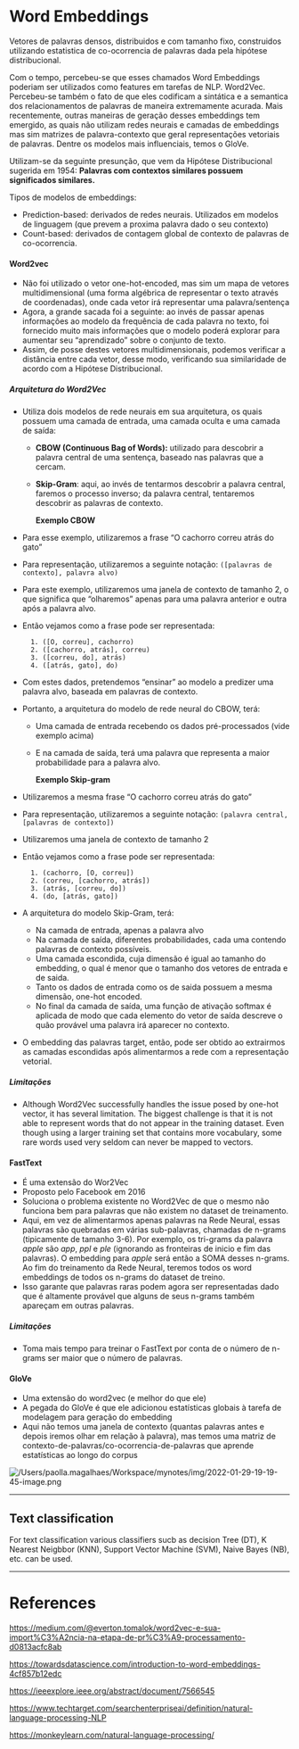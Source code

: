 # Word Embeddings

Vetores de palavras densos, distribuidos e com tamanho fixo, construidos utilizando 
estatistica de co-ocorrencia de palavras dada pela hipótese distribucional.

Com o tempo, percebeu-se que esses chamados Word Embeddings poderiam ser 
utilizados como features em tarefas de NLP. 
Word2Vec. Percebeu-se também o fato de que eles codificam a sintática e a 
semantica dos relacionamentos de palavras de maneira extremamente acurada. 
Mais recentemente, outras maneiras de geração desses embeddings tem emergido, 
as quais não utilizam redes neurais e camadas de embeddings mas sim matrizes de 
palavra-contexto que geral representações vetoriais de palavras. Dentre os modelos 
mais influenciais, temos o GloVe.

Utilizam-se da seguinte presunção, que vem da Hipótese Distribucional sugerida em 
1954: **Palavras com contextos similares possuem significados similares.**

Tipos de modelos de embeddings:

- Prediction-based: derivados de redes neurais. Utilizados em modelos de 
linguagem (que prevem a proxima palavra dado o seu contexto)
- Count-based: derivados de contagem global de contexto de palavras de 
co-ocorrencia.

#### Word2vec

- Não foi utilizado o vetor one-hot-encoded, mas sim um mapa de vetores multidimensional (uma forma algébrica de representar o texto através de coordenadas), onde cada vetor irá representar uma palavra/sentença
- Agora, a grande sacada foi a seguinte: ao invés de passar apenas informações ao modelo da frequência de cada palavra no texto, foi fornecido muito mais informações que o modelo poderá explorar para aumentar seu “aprendizado” sobre o conjunto de texto.
- Assim, de posse destes vetores multidimensionais, podemos verificar a distância entre cada vetor, desse modo, verificando sua similaridade de acordo com a Hipótese Distribucional.

##### Arquitetura do Word2Vec

- Utiliza dois modelos de rede neurais em sua arquitetura, os quais possuem uma camada de entrada, uma camada oculta e uma camada de saída:
    - **CBOW (Continuous Bag of Words):** utilizado para descobrir a palavra central de uma sentença, baseado nas palavras que a cercam.
    - **Skip-Gram**: aqui, ao invés de tentarmos descobrir a palavra central, faremos o processo inverso; da palavra central, tentaremos descobrir as palavras de contexto.
        
        **Exemplo CBOW**
        
- Para esse exemplo, utilizaremos a frase “O cachorro correu atrás do gato”
- Para representação, utilizaremos a seguinte notação: `([palavras de contexto], palavra alvo)`
- Para este exemplo, utilizaremos uma janela de contexto de tamanho 2, o que significa que “olharemos” apenas para uma palavra anterior e outra após a palavra alvo.
- Então vejamos como a frase pode ser representada:
    
    ```
      1. ([O, correu], cachorro)
      2. ([cachorro, atrás], correu)
      3. ([correu, do], atrás)
      4. ([atrás, gato], do)
    ```
    
- Com estes dados, pretendemos “ensinar” ao modelo a predizer uma palavra alvo, baseada em palavras de contexto.
- Portanto, a arquitetura do modelo de rede neural do CBOW, terá:
    - Uma camada de entrada recebendo os dados pré-processados (vide exemplo acima)
    - E na camada de saída, terá uma palavra que representa a maior probabilidade para a palavra alvo.
        
        **Exemplo Skip-gram**
        
- Utilizaremos a mesma frase “O cachorro correu atrás do gato”
- Para representação, utilizaremos a seguinte notação: `(palavra central, [palavras de contexto])`
- Utilizaremos uma janela de contexto de tamanho 2
- Então vejamos como a frase pode ser representada:
    
    ```
      1. (cachorro, [O, correu])
      2. (correu, [cachorro, atrás])
      3. (atrás, [correu, do])
      4. (do, [atrás, gato])
    ```
    
- A arquitetura do modelo Skip-Gram, terá:
    - Na camada de entrada, apenas a palavra alvo
    - Na camada de saída, diferentes probabilidades, cada uma contendo palavras de contexto possíveis.
    - Uma camada escondida, cuja dimensão é igual ao tamanho do embedding, o qual é menor que o tamanho dos vetores de entrada e de saida.
    - Tanto os dados de entrada como os de saida possuem a mesma dimensão, one-hot encoded.
    - No final da camada de saída, uma função de ativação softmax é aplicada de modo que cada elemento do vetor de saída descreve o quão provável uma palavra irá aparecer no contexto.
- O embedding das palavras target, então, pode ser obtido ao extrairmos as camadas escondidas após alimentarmos a rede com a representação vetorial.

##### Limitações

- Although Word2Vec successfully handles the issue posed by one-hot vector, it has several limitation. The biggest challenge is that it is not able to represent words that do not appear in the training dataset. Even though using a larger training set that contains more vocabulary, some rare words used very seldom can never be mapped to vectors.

#### FastText

- É uma extensão do Wor2Vec
- Proposto pelo Facebook em 2016
- Soluciona o problema existente no Word2Vec de que o mesmo não funciona bem para palavras que não existem no dataset de treinamento.
- Aqui, em vez de alimentarmos apenas palavras na Rede Neural, essas palavras são quebradas em várias sub-palavras, chamadas de n-grams (tipicamente de tamanho 3-6). Por exemplo, os tri-grams da palavra *apple* são *app*, *ppl* e *ple* (ignorando as fronteiras de inicio e fim das palavras). O embedding para *apple* será então a SOMA desses n-grams. Ao fim do treinamento da Rede Neural, teremos todos os word embeddings de todos os n-grams do dataset de treino.
- Isso garante que palavras raras podem agora ser representadas dado que é altamente provável que alguns de seus n-grams também apareçam em outras palavras.

##### Limitações

- Toma mais tempo para treinar o FastText por conta de o número de n-grams ser maior que o número de palavras.

#### GloVe

- Uma extensão do word2vec (e melhor do que ele)
- A pegada do GloVe é que ele adicionou estatísticas globais à tarefa de modelagem para geração do embedding
- Aqui não temos uma janela de contexto (quantas palavras antes e depois iremos olhar em relação à palavra), mas temos uma matriz de contexto-de-palavras/co-ocorrencia-de-palavras que aprende estatísticas ao longo do corpus

![/Users/paolla.magalhaes/Workspace/mynotes/img/2022-01-29-19-19-45-image.png](/Users/paolla.magalhaes/Workspace/mynotes/img/2022-01-29-19-19-45-image.png)



<!-- 
### Neural Network Language Models

Esses dois campos independentes foram unidos em **Neural Network Language Models** (NNLMs), dendo desenvolvidos primeiro modelos de linguagem em larga escala, baseado em redes neurais.

**Feature chave**: O modo como vetores de palavras crus são primeiros projetados em uma camada embedding antes de serem utilizadas para alimentar outras camadas da rede.

*Isso foi feito para amenizar o efeito da alta de dimensionalidade em modelos de linguagem e ajudar sua generalização.*
 -->
---

## Text classification
For text classification various classifiers sucb as decision
Tree (DT), K Nearest Neigbbor (KNN), Support Vector
Machine (SVM), Naive Bayes (NB), etc. can be used.


---

# References

https://medium.com/@everton.tomalok/word2vec-e-sua-import%C3%A2ncia-na-etapa-de-pr%C3%A9-processamento-d0813acfc8ab

https://towardsdatascience.com/introduction-to-word-embeddings-4cf857b12edc

https://ieeexplore.ieee.org/abstract/document/7566545

https://www.techtarget.com/searchenterpriseai/definition/natural-language-processing-NLP

https://monkeylearn.com/natural-language-processing/


